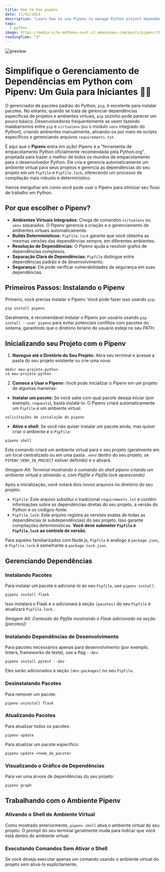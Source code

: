 ```yaml
---
title: How to Use pipenv
date: 11/02/2024
description: "Learn how to use Pipenv to manage Python project dependencies and virtual environments effortlessly. A step-by-step tutorial from installation to advanced usage.."
tags:
  - python
image: https://media-site-matheus-nuxt.s3.amazonaws.com/posts/pipenv/thumb/pipenv.jpeg
readingTime: "3"
---
```


![preview](https://media-site-matheus-nuxt.s3.amazonaws.com/posts/pipenv/thumb/pipenv.jpeg)
# Simplifique o Gerenciamento de Dependências em Python com Pipenv: Um Guia para Iniciantes 🐍✨

O gerenciador de pacotes padrão do Python, `pip`, é excelente para instalar pacotes. No entanto, quando se trata de gerenciar dependências específicas de projetos e ambientes virtuais, `pip` sozinho pode parecer um pouco básico. Desenvolvedores frequentemente se veem fazendo malabarismos entre `pip` e `virtualenv` (ou o módulo `venv` integrado do Python), criando ambientes manualmente, ativando-os por meio de scripts específicos e gerenciando arquivos `requirements.txt`.

É aqui que o **Pipenv** entra em ação! Pipenv é a "ferramenta de empacotamento Python oficialmente recomendada pela Python.org", projetada para trazer o melhor de todos os mundos de empacotamento para o desenvolvedor Python. Ele cria e gerencia automaticamente um ambiente virtual para seus projetos e gerencia as dependências do seu projeto em um `Pipfile` e `Pipfile.lock`, oferecendo um processo de compilação mais robusto e determinístico.

Vamos mergulhar em como você pode usar o Pipenv para otimizar seu fluxo de trabalho em Python.

## Por que escolher o Pipenv?

- **Ambientes Virtuais Integrados:** Chega de comandos `virtualenv` ou `venv` separados. O Pipenv gerencia a criação e o gerenciamento de ambientes virtuais automaticamente.
- **Builds Determinísticos:** `Pipfile.lock` garante que você obtenha as mesmas versões das dependências sempre, em diferentes ambientes.
- **Resolução de Dependências:** O Pipenv ajuda a resolver grafos de dependências complexos.
- **Separação Clara de Dependências:** `Pipfile` distingue entre dependências padrão e de desenvolvimento.
- **Segurança:** Ele pode verificar vulnerabilidades de segurança em suas dependências.

## Primeiros Passos: Instalando o Pipenv

Primeiro, você precisa instalar o Pipenv. Você pode fazer isso usando `pip`:

```shell
pip install pipenv
```

Geralmente, é recomendável instalar o Pipenv por usuário usando `pip install --user pipenv` para evitar potenciais conflitos com pacotes do sistema, garantindo que o diretório binário do usuário esteja no seu PATH.

## Inicializando seu Projeto com o Pipenv

1. **Navegue até o Diretório do Seu Projeto:**
Abra seu terminal e acesse a pasta do seu projeto existente ou crie uma nova:

```shell
mkdir meu-projeto-python
cd meu-projeto-python
```

2. **Comece a Usar o Pipenv:**
Você pode inicializar o Pipenv em um projeto de algumas maneiras:

- **Instalar um pacote:** Se você sabe com qual pacote deseja iniciar (por exemplo, `requests`), basta instalá-lo. O Pipenv criará automaticamente um `Pipfile` e um ambiente virtual.
```shell
solicitações de instalação do pipenv
```
- **Ative o shell:** Se você não quiser instalar um pacote ainda, mas quiser criar o ambiente e o `Pipfile`:
```shell
pipenv shell
```
Este comando criará um ambiente virtual para o seu projeto (geralmente em um local centralizado ou em uma pasta `.venv` dentro do seu projeto, se `PIPENV_VENV_IN_PROJECT` estiver definido) e o ativará.

_(Imagem Alt: Terminal mostrando o comando do shell pipenv criando um ambiente virtual e ativando-o, com Pipfile e Pipfile.lock aparecendo)_

Após a inicialização, você notará dois novos arquivos no diretório do seu projeto:

- `Pipfile`: Este arquivo substitui o tradicional `requirements.txt` e contém informações sobre as dependências diretas do seu projeto, a versão do Python e os códigos-fonte.
- `Pipfile.lock`: Este arquivo registra as versões exatas de todas as dependências (e subdependências) do seu projeto. Isso garante compilações determinísticas. **Você deve submeter `Pipfile` e `Pipfile.lock` ao controle de versão.**

Para aqueles familiarizados com Node.js, `Pipfile` é análogo a `package.json`, e `Pipfile.lock` é semelhante a `package-lock.json`.

## Gerenciando Dependências

### Instalando Pacotes

Para instalar um pacote e adicioná-lo ao seu `Pipfile`, use `pipenv install`:

```shell
pipenv install flask
```

Isso instalará o Flask e o adicionará à seção `[pacotes]` do seu `Pipfile` e atualizará `Pipfile.lock`.

_(Imagem Alt: Conteúdo do Pipfile mostrando o Flask adicionado na seção [pacotes])_

### Instalando Dependências de Desenvolvimento

Para pacotes necessários apenas para desenvolvimento (por exemplo, linters, frameworks de teste), use a flag `--dev`:

```shell
pipenv install pytest --dev
```

Eles serão adicionados à seção `[dev-packages]` no seu `Pipfile`.

### Desinstalando Pacotes

Para remover um pacote:

```shell
pipenv uninstall flask
```

### Atualizando Pacotes

Para atualizar todos os pacotes:

```shell
pipenv update
```

Para atualizar um pacote específico:

```shell
pipenv update <nome_do_pacote>
```

### Visualizando o Gráfico de Dependências

Para ver uma árvore de dependências do seu projeto:

```shell
pipenv graph
```

## Trabalhando com o Ambiente Pipenv

### Ativando o Shell do Ambiente Virtual

Como mostrado anteriormente, `pipenv shell` ativa o ambiente virtual do seu projeto. O prompt do seu terminal geralmente muda para indicar que você está dentro do ambiente virtual.

### Executando Comandos Sem Ativar o Shell

Se você deseja executar apenas um comando usando o ambiente virtual do projeto sem ativá-lo explicitamente,
